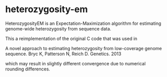 heterozygosity-em
=================

HeterozygosityEM is an Expectation-Maximization algorithm for estimating genome-wide heterozygosity from sequence data.

This a reimplementation of the original C code that was used in 

A novel approach to estimating heterozygosity from low-coverage genome sequence.
Bryc K, Patterson N, Reich D.
Genetics. 2013

which may result in slightly different convergence due to numerical rounding differences.
